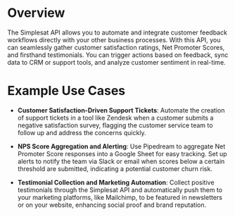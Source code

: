# Overview

The Simplesat API allows you to automate and integrate customer feedback workflows directly with your other business processes. With this API, you can seamlessly gather customer satisfaction ratings, Net Promoter Scores, and firsthand testimonials. You can trigger actions based on feedback, sync data to CRM or support tools, and analyze customer sentiment in real-time.

# Example Use Cases

- **Customer Satisfaction-Driven Support Tickets**: Automate the creation of support tickets in a tool like Zendesk when a customer submits a negative satisfaction survey, flagging the customer service team to follow up and address the concerns quickly.

- **NPS Score Aggregation and Alerting**: Use Pipedream to aggregate Net Promoter Score responses into a Google Sheet for easy tracking. Set up alerts to notify the team via Slack or email when scores below a certain threshold are submitted, indicating a potential customer churn risk.

- **Testimonial Collection and Marketing Automation**: Collect positive testimonials through the Simplesat API and automatically push them to your marketing platforms, like Mailchimp, to be featured in newsletters or on your website, enhancing social proof and brand reputation.
